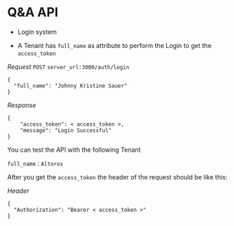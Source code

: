 # Q&A API

* Login system

- A Tenant has `full_name` as attribute to perform the Login to get the `access_token`

*Request*
`POST` `server_url:3000/auth/login`

```
{
  "full_name": "Johnny Kristine Sauer"
}
```

*Response*
```
{
    "access_token": < access_token >,
    "message": "Login Successful"
}
```

You can test the API with the following Tenant

`full_name` : `Altoros`


After you get the `access_token` the header of the request should be like this:

*Header*
```
{
  "Authorization": "Bearer < access_token >"
}
```
